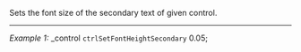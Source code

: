 Sets the font size of the secondary text of given control.


---
*Example 1:*
_control `ctrlSetFontHeightSecondary` 0.05;